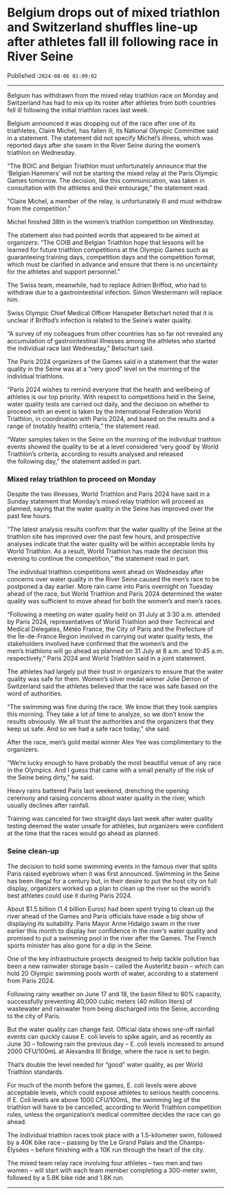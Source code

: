 # Belgium drops out of mixed triathlon and Switzerland shuffles line-up after athletes fall ill following race in River Seine

Published :`2024-08-06 01:09:02`

---

Belgium has withdrawn from the mixed relay triathlon race on Monday and Switzerland has had to mix up its roster after athletes from both countries fell ill following the initial triathlon races last week.

Belgium announced it was dropping out of the race after one of its triathletes, Claire Michel, has fallen ill, its National Olympic Committee said in a statement. The statement did not specify Michel’s illness, which was reported days after she swam in the River Seine during the women’s triathlon on Wednesday.

“The BOIC and Belgian Triathlon must unfortunately announce that the ‘Belgian Hammers’ will not be starting the mixed relay at the Paris Olympic Games tomorrow. The decision, like this communication, was taken in consultation with the athletes and their entourage,” the statement read.

“Claire Michel, a member of the relay, is unfortunately ill and must withdraw from the competition.”

Michel finished 38th in the women’s triathlon competition on Wednesday.

The statement also had pointed words that appeared to be aimed at organizers: “The COIB and Belgian Triathlon hope that lessons will be learned for future triathlon competitions at the Olympic Games such as guaranteeing training days, competition days and the competition format, which must be clarified in advance and ensure that there is no uncertainty for the athletes and support personnel.”

The Swiss team, meanwhile, had to replace Adrien Briffod, who had to withdraw due to a gastrointestinal infection. Simon Westermann will replace him.

Swiss Olympic Chief Medical Officer Hanspeter Betschart noted that it is unclear if Briffod’s infection is related to the Seine’s water quality.

“A survey of my colleagues from other countries has so far not revealed any accumulation of gastrointestinal illnesses among the athletes who started the individual race last Wednesday,” Betschart said.

The Paris 2024 organizers of the Games said in a statement that the water quality in the Seine was at a “very good” level on the morning of the individual triathlons.

“Paris 2024 wishes to remind everyone that the health and wellbeing of athletes is our top priority. With respect to competitions held in the Seine, water quality tests are carried out daily, and the decision on whether to proceed with an event is taken by the International Federation World Triathlon, in coordination with Paris 2024, and based on the results and a range of (notably health) criteria,” the statement read.

“Water samples taken in the Seine on the morning of the individual triathlon events showed the quality to be at a level considered ‘very good’ by World Triathlon’s criteria, according to results analysed and released the following day,” the statement added in part.

### Mixed relay triathlon to proceed on Monday

Despite the two illnesses, World Triathlon and Paris 2024 have said in a Sunday statement that Monday’s mixed relay triathlon will proceed as planned, saying that the water quality in the Seine has improved over the past few hours.

“The latest analysis results confirm that the water quality of the Seine at the triathlon site has improved over the past few hours, and prospective analyses indicate that the water quality will be within acceptable limits by World Triathlon. As a result, World Triathlon has made the decision this evening to continue the competition,” the statement read in part.

The individual triathlon competitions went ahead on Wednesday after concerns over water quality in the River Seine caused the men’s race to be postponed a day earlier. More rain came into Paris overnight on Tuesday ahead of the race, but World Triathlon and Paris 2024 determined the water quality was sufficient to move ahead for both the women’s and men’s races.

“Following a meeting on water quality held on 31 July at 3:30 a.m. attended by Paris 2024, representatives of World Triathlon and their Technical and Medical Delegates, Météo France, the City of Paris and the Prefecture of the Île-de-France Region involved in carrying out water quality tests, the stakeholders involved have confirmed that the women’s and the men’s triathlons will go ahead as planned on 31 July at 8 a.m. and 10:45 a.m. respectively,” Paris 2024 and World Triathlon said in a joint statement.

The athletes had largely put their trust in organizers to ensure that the water quality was safe for them. Women’s silver medal winner Julie Derron of Switzerland said the athletes believed that the race was safe based on the word of authorities.

“The swimming was fine during the race. We know that they took samples this morning. They take a lot of time to analyze, so we don’t know the results obviously. We all trust the authorities and the organizers that they keep us safe. And so we had a safe race today,” she said.

After the race, men’s gold medal winner Alex Yee was complimentary to the organizers.

“We’re lucky enough to have probably the most beautiful venue of any race in the Olympics. And I guess that came with a small penalty of the risk of the Seine being dirty,” he said.

Heavy rains battered Paris last weekend, drenching the opening ceremony and raising concerns about water quality in the river, which usually declines after rainfall.

Training was canceled for two straight days last week after water quality testing deemed the water unsafe for athletes, but organizers were confident at the time that the races would go ahead as planned.

### Seine clean-up

The decision to hold some swimming events in the famous river that splits Paris raised eyebrows when it was first announced. Swimming in the Seine has been illegal for a century but, in their desire to put the host city on full display, organizers worked up a plan to clean up the river so the world’s best athletes could use it during Paris 2024.

About $1.5 billion (1.4 billion Euros) had been spent trying to clean up the river ahead of the Games and Paris officials have made a big show of displaying its suitability. Paris Mayor Anne Hidalgo swam in the river earlier this month to display her confidence in the river’s water quality and promised to put a swimming pool in the river after the Games. The French sports minister has also gone for a dip in the Seine.

One of the key infrastructure projects designed to help tackle pollution has been a new rainwater storage basin – called the Austerlitz basin – which can hold 20 Olympic swimming pools worth of water, according to a statement from Paris 2024.

Following rainy weather on June 17 and 18, the basin filled to 80% capacity, successfully preventing 40,000 cubic meters (40 million liters) of wastewater and rainwater from being discharged into the Seine, according to the city of Paris.

But the water quality can change fast. Official data shows one-off rainfall events can quickly cause E. coli levels to spike again, and as recently as June 30 – following rain the previous day – E. coli levels increased to around 2000 CFU/100mL at Alexandra III Bridge, where the race is set to begin.

That’s double the level needed for “good” water quality, as per World Triathlon standards.

For much of the month before the games, E. coli levels were above acceptable levels, which could expose athletes to serious health concerns. If E. Coli levels are above 1000 CFU/100mL, the swimming leg of the triathlon will have to be cancelled, according to World Triathlon competition rules, unless the organization’s medical committee decides the race can go ahead.

The individual triathlon races took place with a 1.5-kilometer swim, followed by a 40K bike race – passing by the Le Grand Palais and the Champs-Élysées – before finishing with a 10K run through the heart of the city.

The mixed team relay race involving four athletes – two men and two women – will start with each team member completing a 300-meter swim, followed by a 5.8K bike ride and 1.8K run.

---

